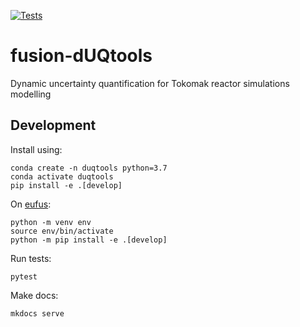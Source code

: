 [![Tests](https://github.com/CarbonCollective/fusion-dUQtools/actions/workflows/test.yaml/badge.svg)](https://github.com/CarbonCollective/fusion-dUQtools/actions/workflows/test.yaml)

# fusion-dUQtools

Dynamic uncertainty quantification for Tokomak reactor simulations modelling

## Development

Install using:

```console
conda create -n duqtools python=3.7
conda activate duqtools
pip install -e .[develop]
```

On [eufus](https://wiki.eufus.eu/doku.php):

```console
python -m venv env
source env/bin/activate
python -m pip install -e .[develop]
```

Run tests:

```console
pytest
```

Make docs:

```console
mkdocs serve
```
